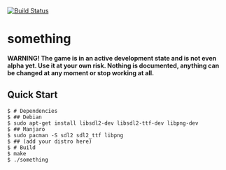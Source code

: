 [![Build Status](https://github.com/tsoding/something/workflows/CI/badge.svg)](https://github.com/tsoding/something/actions)

# something

**WARNING! The game is in an active development state and is not even
alpha yet. Use it at your own risk. Nothing is documented, anything
can be changed at any moment or stop working at all.**

## Quick Start

```console
$ # Dependencies
$ ## Debian
$ sudo apt-get install libsdl2-dev libsdl2-ttf-dev libpng-dev
$ ## Manjaro
$ sudo pacman -S sdl2 sdl2_ttf libpng
$ ## (add your distro here)
$ # Build
$ make
$ ./something
```
